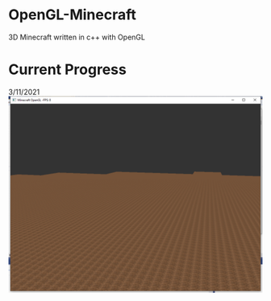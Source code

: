 # OpenGL-Minecraft
3D Minecraft written in c++ with OpenGL

# Current Progress
3/11/2021
![screenshots](sc3112021.bmp)
